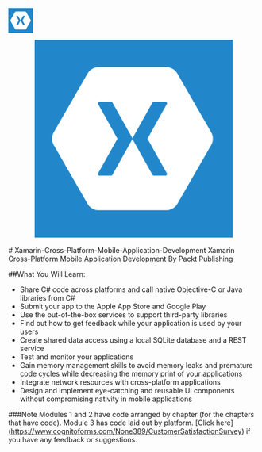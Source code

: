 <img src="https://github.com/VishalMewadaPackt/Xamarin-Cross-Platform-Mobile-Application-Development/blob/master/X.png" width="50" height="50" align="middle" />
<p align="center">
  <img src="https://github.com/VishalMewadaPackt/Xamarin-Cross-Platform-Mobile-Application-Development/blob/master/X.png">
</p>
# Xamarin-Cross-Platform-Mobile-Application-Development
Xamarin Cross-Platform Mobile Application Development By Packt Publishing 






##What You Will Learn:

*	Share C# code across platforms and call native Objective-C or Java libraries from C#
*	Submit your app to the Apple App Store and Google Play
*	Use the out-of-the-box services to support third-party libraries
*	Find out how to get feedback while your application is used by your users
*	Create shared data access using a local SQLite database and a REST service
*	Test and monitor your applications
*	Gain memory management skills to avoid memory leaks and premature code cycles while decreasing the memory print of your applications
*	Integrate network resources with cross-platform applications
*	Design and implement eye-catching and reusable UI components without compromising nativity in mobile applications

###Note
 Modules 1 and 2 have code arranged by chapter (for the chapters that have code). Module 3 has code laid out by platform. [Click here] (https://www.cognitoforms.com/None389/CustomerSatisfactionSurvey) if you have any feedback or suggestions.

